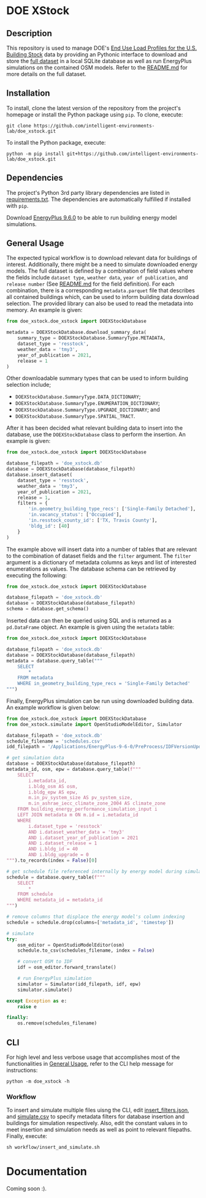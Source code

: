 # DOE XStock
## Description
This repository is used to manage DOE's [End Use Load Profiles for the U.S. Building Stock](https://www.nrel.gov/buildings/end-use-load-profiles.html) data by providing an Pythonic interface to download and store the [full dataset](https://data.openei.org/s3_viewer?bucket=oedi-data-lake&prefix=nrel-pds-building-stock%2Fend-use-load-profiles-for-us-building-stock%2F) in a local SQLite database as well as run EnergyPlus simulations on the contained OSM models. Refer to the [README.md](https://data.openei.org/s3_viewer?bucket=oedi-data-lake&prefix=nrel-pds-building-stock%2Fend-use-load-profiles-for-us-building-stock%2F) for more details on the full dataset.

## Installation
To install, clone the latest version of the repository from the project's homepage or install the Python package using `pip`. To clone, execute:
```console
git clone https://github.com/intelligent-environments-lab/doe_xstock.git
```

To install the Python package, execute:
```console
python -m pip install git+https://github.com/intelligent-environments-lab/doe_xstock.git
```

## Dependencies
The project's Python 3rd party library dependencies are listed in [requirements.txt](https://github.com/intelligent-environments-lab/DOE_XStock/blob/master/requirements.txt). The dependencies are automatically fulfilled if installed with `pip`.

Download [EnergyPlus 9.6.0](https://energyplus.net/downloads) to be able to run building energy model simulations.

## General Usage
The expected typical workflow is to download relevant data for buildings of interest. Additionally, there might be a need to simulate downloaded energy models. The full dataset is defined by a combination of field values where the fields include `dataset type`, `weather data`, `year of publication`, and `release number` (See [README.md](https://data.openei.org/s3_viewer?bucket=oedi-data-lake&prefix=nrel-pds-building-stock%2Fend-use-load-profiles-for-us-building-stock%2F) for the field definition). For each combination, there is a corresponding `metadata.parquet` file that describes all contained buildings which, can be used to inform building data download selection. The provided library can also be used to read the metadata into memory. An example is given:

```python
from doe_xstock.doe_xstock import DOEXStockDatabase

metadata = DOEXStockDatabase.download_summary_data(
    summary_type = DOEXStockDatabase.SummaryType.METADATA,
    dataset_type = 'resstock',
    weather_data = 'tmy3',
    year_of_publication = 2021,
    release = 1
)
```

Other downloadable summary types that can be used to inform building selection include;
- `DOEXStockDatabase.SummaryType.DATA_DICTIONARY`;
- `DOEXStockDatabase.SummaryType.ENUMERATION_DICTIONARY`;
- `DOEXStockDatabase.SummaryType.UPGRADE_DICTIONARY`; and
- `DOEXStockDatabase.SummaryType.SPATIAL_TRACT`.

After it has been decided what relevant building data to insert into the database, use the `DOEXStockDatabase` class to perform the insertion. An example is given:

```python
from doe_xstock.doe_xstock import DOEXStockDatabase

database_filepath = 'doe_xstock.db'
database = DOEXStockDatabase(database_filepath)
database.insert_dataset(
    dataset_type = 'resstock',
    weather_data = 'tmy3',
    year_of_publication = 2021,
    release = 1,
    filters = {
        'in.geometry_building_type_recs': ['Single-Family Detached'],
        'in.vacancy_status': ['Occupied'],
        'in.resstock_county_id': ['TX, Travis County'],
        'bldg_id': [40]
    }
)
```

The example above will insert data into a number of tables that are relevant to the combination of dataset fields and the `filter` argument. The `filter` argument is a dictionary of metadata columns as keys and list of interested enumerations as values. The database schema can be retrieved by executing the following:

```python
from doe_xstock.doe_xstock import DOEXStockDatabase

database_filepath = 'doe_xstock.db'
database = DOEXStockDatabase(database_filepath)
schema = database.get_schema()
```

Inserted data can then be queried using SQL and is returned as a `pd.DataFrame` object. An example is given using the `metadata` table:

```python
from doe_xstock.doe_xstock import DOEXStockDatabase

database_filepath = 'doe_xstock.db'
database = DOEXStockDatabase(database_filepath)
metadata = database.query_table("""
    SELECT
        *
    FROM metadata
    WHERE in_geometry_building_type_recs = 'Single-Family Detached'
""")
```

Finally, EnergyPlus simulation can be run using downloaded building data. An example workflow is given below:

```python
from doe_xstock.doe_xstock import DOEXStockDatabase
from doe_xstock.simulate import OpenStudioModelEditor, Simulator

database_filepath = 'doe_xstock.db'
schedule_filename = 'schedules.csv'
idd_filepath = '/Applications/EnergyPlus-9-6-0/PreProcess/IDFVersionUpdater/V9-6-0-Energy+.idd'

# get simulation data
database = DOEXStockDatabase(database_filepath)
metadata_id, osm, epw = database.query_table(f"""
    SELECT 
        i.metadata_id,
        i.bldg_osm AS osm, 
        i.bldg_epw AS epw,
        m.in_pv_system_size AS pv_system_size,
        m.in_ashrae_iecc_climate_zone_2004 AS climate_zone
    FROM building_energy_performance_simulation_input i
    LEFT JOIN metadata m ON m.id = i.metadata_id
    WHERE 
        i.dataset_type = 'resstock'
        AND i.dataset_weather_data = 'tmy3'
        AND i.dataset_year_of_publication = 2021
        AND i.dataset_release = 1
        AND i.bldg_id = 40
        AND i.bldg_upgrade = 0
""").to_records(index = False)[0]

# get schedule file referenced internally by energy model during simulation
schedule = database.query_table(f"""
    SELECT 
        * 
    FROM schedule 
    WHERE metadata_id = metadata_id
""")

# remove columns that displace the energy model's column indexing 
schedule = schedule.drop(columns=['metadata_id', 'timestep'])

# simulate
try:
    osm_editor = OpenStudioModelEditor(osm)
    schedule.to_csv(schedules_filename, index = False)

    # convert OSM to IDF
    idf = osm_editor.forward_translate()

    # run EnergyPlus simulation
    simulator = Simulator(idd_filepath, idf, epw)
    simulator.simulate()

except Exception as e:
    raise e

finally:
    os.remove(schedules_filename)
```

## CLI
For high level and less verbose usage that accomplishes most of the functionalities in [General Usage](#general-usage), refer to the CLI help message for instructions:
```console
python -m doe_xstock -h
```

### Workflow
To insert and simulate multiple files uisng the CLI, edit [insert_filters.json](https://github.com/intelligent-environments-lab/doe_xstock/blob/master/workflow/insert_filters.json), and [simulate.csv](https://github.com/intelligent-environments-lab/doe_xstock/blob/master/workflow/simulate.csv) to specify metadata filters for database insertion and buildings for simulation respectively. Also, edit the constant values in [](https://github.com/intelligent-environments-lab/doe_xstock/blob/master/workflow/insert_and_filter.sh) to meet insertion and simulation needs as well as point to relevant filepaths. Finally, execute:
```console
sh workflow/insert_and_simulate.sh
```

# Documentation
Coming soon :).